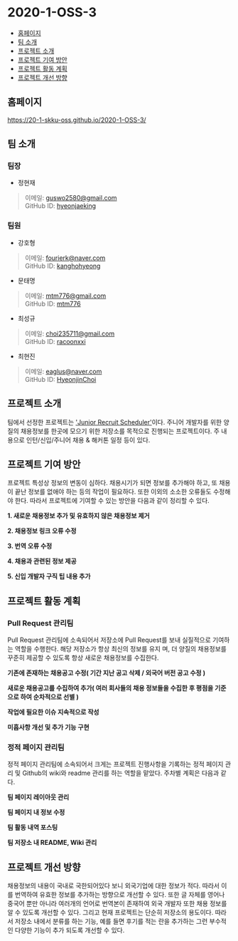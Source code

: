 # 2020-1-OSS-3

 * [홈페이지](#homepage)
 * [팀 소개](#members)
 * [프로젝트 소개](#introduction)
 * [프로젝트 기여 방안](#contribution_plan)
 * [프로젝트 활동 계획](#activity_plan)
 * [프로젝트 개선 방향](#improvement)

## <div id = "homepage">홈페이지</div>

https://20-1-skku-oss.github.io/2020-1-OSS-3/

## <div id = "members">팀 소개</div>

### 팀장
+ 정현재
> 이메일: guswo2580@gmail.com<br>
> GitHub ID: [hyeonjaeking](https://github.com/hyeonjaeking)<br>

### 팀원
+ 강호형
> 이메일: fourierk@naver.com<br>
> GitHub ID: [kanghohyeong](https://github.com/kanghohyeong)<br>

+ 문태명
> 이메일: mtm776@gmail.com<br>
> GitHub ID: [mtm776](https://github.com/mtm776)<br>

+ 최성규
> 이메일: choi235711@gmail.com<br>
> GitHub ID: [racoonxxi](https://github.com/racoonxxi)<br>

+ 최현진
> 이메일: eaglus@naver.com<br>
> GitHub ID: [HyeonjinChoi](https://github.com/HyeonjinChoi)<br>


## <div id = "introduction">프로젝트 소개</div>

팀에서 선정한 프로젝트는 <a href="https://github.com/jojoldu/junior-recruit-scheduler">'Junior Recruit Scheduler'</a>이다. 주니어 개발자를 위한 양질의 채용정보를 한곳에 모으기 위한 저장소를 목적으로 진행되는 프로젝트이다. 주 내용으로 인턴/신입/주니어 채용 & 해커톤 일정 등이 있다.

## <div id = "contribution_plan">프로젝트 기여 방안</div>

<p> 프로젝트 특성상 정보의 변동이 심하다. 채용시기가 되면 정보를 추가해야 하고, 또 채용이 끝난 정보를 없애야 하는 등의 작업이 필요하다. 또한 이외의 소소한 오류들도 수정해야 한다. 따라서 프로젝트에 기여할 수 있는 방안을 다음과 같이 정리할 수 있다.</p>

<p><b> 1. 새로운 채용정보 추가 및 유효하지 않은 채용정보 제거 </b></p>
<p><b> 2. 채용정보 링크 오류 수정 </b></p>
<p><b> 3. 번역 오류 수정 </b></p>
<p><b> 4. 채용과 관련된 정보 제공 </b></p>
<p><b> 5. 신입 개발자 구직 팁 내용 추가 </b></p>

## <div id = "activity_plan">프로젝트 활동 계획</div>

### <p><b> Pull Request 관리팀 </b><p>

<p> Pull Request 관리팀에 소속되어서 저장소에 Pull Request를 보내 실질적으로 기여하는 역할을 수행한다. 해당 저장소가 항상 최신의 정보를 유지 며, 더 양질의 채용정보를 꾸준히 제공할 수 있도록 항상 새로운 채용정보를 수집한다.</p>

<p><b> 기존에 존재하는 채용공고 수정( 기간 지난 공고 삭제 / 외국어 버전 공고 수정 ) </b></p>
<p><b> 새로운 채용공고를 수집하여 추가( 여러 회사들의 채용 정보들을 수집한 후 평점을 기준으로 하여 순차적으로 선별 ) </b></p>
<p><b> 작업에 필요한 이슈 지속적으로 작성 </b></p>
<p><b> 미흡사항 개선 및 추가 기능 구현 </b></p>


### <p><b> 정적 페이지 관리팀 </b><p>
  
<p> 정적 페이지 관리팀에 소속되어서 크게는 프로젝트 진행사항을 기록하는 정적 페이지 관리 및 Github의 wiki와 readme 관리를 하는 역할을 맡았다. 주차별 계획은 다음과 같다.</p>

<p><b> 팀 페이지 레이아웃 관리 </b></p>
<p><b> 팀 페이지 내 정보 수정 </b></p>
<p><b> 팀 활동 내역 포스팅 </b></p>
<p><b> 팀 저장소 내 README, Wiki 관리 </b></p>


## <div id = "improvement">프로젝트 개선 방향</div>

채용정보의 내용이 국내로 국한되어있다 보니 외국기업에 대한 정보가 적다. 따라서 이를 번역하여 유효한 정보를 추가하는 방향으로 개선할 수 있다. 또한 글 자체를 영어나 중국어 뿐만 아니라 여러개의 언어로 번역본이 존재하여 외국 개발자 또한 채용 정보를 알 수 있도록 개선할 수 있다. 그리고 현재 프로젝트는 단순히 저장소의 용도이다. 따라서 저장소 내에서 분류를 하는 기능, 예를 들면 후기를 적는 란을 추가하는 그런 부수적인 다양한 기능이 추가 되도록 개선할 수 있다.
